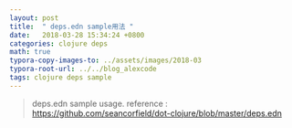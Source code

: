 ```yaml
---
layout: post
title:  " deps.edn sample用法 "
date:   2018-03-28 15:34:24 +0800
categories: clojure deps
math: true
typora-copy-images-to: ../assets/images/2018-03
typora-root-url: ../../blog_alexcode
tags: clojure deps sample
---
```


> deps.edn sample usage. reference : <https://github.com/seancorfield/dot-clojure/blob/master/deps.edn>



<script src="https://gist.github.com/foxlog/afd140ca1e744086f2bb2e71e81a4fc5.js"></script>






